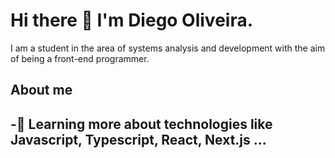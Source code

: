   <h1>Hi there 👋 I'm Diego Oliveira.</h1>
  <p>I am a student in the area of ​​systems analysis and development with the aim of being a front-end programmer.</p>
  <h2>About me<h2/>
  -🌱 Learning more about technologies like Javascript, Typescript, React, Next.js ...
  
<!--
**DiegoFernands/DiegoFernands** is a ✨ _special_ ✨ repository because its `README.md` (this file) appears on your GitHub profile.

Here are some ideas to get you started:

- 🔭 I’m currently working on ...
- 🌱 I’m currently learning ...
- 👯 I’m looking to collaborate on ...
- 🤔 I’m looking for help with ...
- 💬 Ask me about ...
- 📫 How to reach me: ...
- 😄 Pronouns: ...
- ⚡ Fun fact: ...
-->
